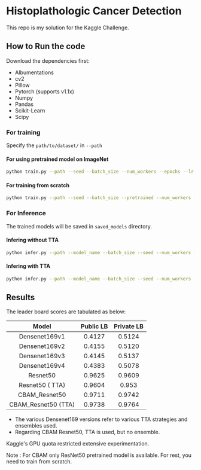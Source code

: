 # Histoplathologic Cancer Detection

This repo is my solution for the Kaggle Challenge.

## How to Run the code

Download the dependencies first:

- Albumentations
- cv2
- Pillow
- Pytorch (supports v1.1x)
- Numpy 
- Pandas
- Scikit-Learn
- Scipy

### For training

Specify the `path/to/dataset/` in `--path`

#### For using pretrained model on ImageNet
```bash
python train.py --path --seed --batch_size --num_workers --epochs --lr --eval_every
```

#### For training from scratch
```bash
python train.py --path --seed --batch_size --pretrained --num_workers --epochs --lr --eval_every
```

### For Inference

The trained models will be saved in `saved_models` directory.

#### Infering without TTA
```bash
python infer.py --path --model_name --batch_size --seed --num_workers --model_path --ckpt_name

```
#### Infering with TTA
```bash
python infer.py --path --model_name --batch_size --seed --num_workers --model_path --ckpt_name --use_tta --num_tta
```


## Results

The leader board scores are tabulated as below:

Model | Public LB | Private LB
:---: | :---: | :---: 
Densenet169v1 | 0.4127 | 0.5124
Densenet169v2 | 0.4155 | 0.5120
Densenet169v3 | 0.4145 | 0.5137
Densenet169v4 | 0.4383 | 0.5078
Resnet50 | 0.9625 | 0.9609
Resnet50 ( TTA) | 0.9604 | 0.953
CBAM_Resnet50 | 0.9711 | 0.9742
CBAM_Resnet50 (TTA) | 0.9738 | 0.9764

- The various Densenet169 versions refer to various TTA strategies and ensembles used.
- Regarding CBAM Resnet50, TTA is used, but no ensemble.

Kaggle's GPU quota restricted extensive experimentation.


Note : For CBAM only ResNet50 pretrained model is available. For rest, you need to train from scratch.
